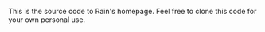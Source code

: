 This is the source code to Rain's homepage. Feel free to clone this code for your own personal use.
